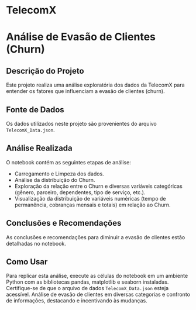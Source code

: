 # TelecomX
# Análise de Evasão de Clientes (Churn)

## Descrição do Projeto
Este projeto realiza uma análise exploratória dos dados da TelecomX para entender os fatores que influenciam a evasão de clientes (churn).

## Fonte de Dados
Os dados utilizados neste projeto são provenientes do arquivo `TelecomX_Data.json`.

## Análise Realizada
O notebook contém as seguintes etapas de análise:
- Carregamento e Limpeza dos dados.
- Análise da distribuição do Churn.
- Exploração da relação entre o Churn e diversas variáveis categóricas (gênero, parceiro, dependentes, tipo de serviço, etc.).
- Visualização da distribuição de variáveis numéricas (tempo de permanência, cobranças mensais e totais) em relação ao Churn.

## Conclusões e Recomendações
As conclusões e recomendações para diminuir a evasão de clientes estão detalhadas no notebook.

## Como Usar
Para replicar esta análise, execute as células do notebook em um ambiente Python com as bibliotecas pandas, matplotlib e seaborn instaladas. Certifique-se de que o arquivo de dados `TelecomX_Data.json` esteja acessível.
Análise de evasão de clientes em diversas categorias e confronto de informações, destacando e incentivando às mudanças.
